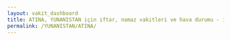 ```yaml
---
layout: vakit_dashboard
title: ATINA, YUNANISTAN için iftar, namaz vakitleri ve hava durumu - ilçe/eyalet seç
permalink: /YUNANISTAN/ATINA/
---
```


<script type="text/javascript">
  var GLOBAL_COUNTRY = 'YUNANISTAN';
  var GLOBAL_CITY = 'ATINA';
  var GLOBAL_STATE = '';
  var lat = 72;
  var lon = 21;
</script>
